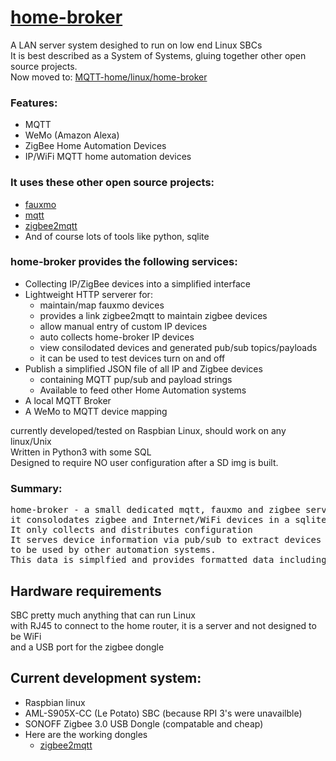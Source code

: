 # [home-broker](linux/home-broker)
A LAN server system desighed to run on low end Linux SBCs<br>
It is best described as a System of Systems, gluing together other open source projects.    
Now moved to: [MQTT-home/linux/home-broker](https://github.com/jdodgen/MQTT-home/tree/main/linux/home-broker)   
### Features:
- MQTT
- WeMo (Amazon Alexa)
- ZigBee Home Automation Devices
- IP/WiFi MQTT home automation devices
    
### It uses these other open source projects:
- [fauxmo](https://github.com/n8henrie/fauxmo)
- [mqtt](https://github.com/eclipse/mosquitto)
- [zigbee2mqtt](https://github.com/Koenkk/zigbee2mqtt)
- And of course lots of tools like python, sqlite

### home-broker provides the following services: 
- Collecting IP/ZigBee devices into a simplified interface
- Lightweight HTTP serverer for:
  - maintain/map fauxmo devices
  - provides a link zigbee2mqtt to maintain zigbee devices
  - allow manual entry of custom IP devices
  - auto collects home-broker IP devices
  - view consilodated devices and generated pub/sub topics/payloads
  - it can be used to test devices turn on and off
- Publish a simplified JSON file of all IP and Zigbee devices
  - containing MQTT pup/sub and payload strings
  - Available to feed other Home Automation systems
- A local MQTT Broker
- A WeMo to MQTT device mapping

currently developed/tested on Raspbian Linux, should work on any linux/Unix<br>
Written in Python3 with some SQL<br>
Designed to require NO user configuration after a SD img is built. 
### Summary:
<pre>
home-broker - a small dedicated mqtt, fauxmo and zigbee server
it consolodates zigbee and Internet/WiFi devices in a sqlite database.
It only collects and distributes configuration
It serves device information via pub/sub to extract devices from database
to be used by other automation systems.
This data is simplfied and provides formatted data including the pub/sub strings
</pre>
## Hardware requirements 
SBC  pretty much anything that can run Linux<br>
with RJ45 to connect to the home router, it is a server and not designed to be WiFi<br>
and a USB port for the zigbee dongle
## Current development system:
- Raspbian linux<br>
- AML-S905X-CC (Le Potato) SBC (because RPI 3's were unavailble)
- SONOFF Zigbee 3.0 USB Dongle (compatable and cheap)
- Here are the working dongles
  - [zigbee2mqtt](https://www.zigbee2mqtt.io/guide/adapters/)
